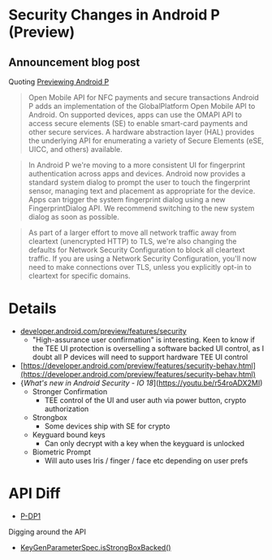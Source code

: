 # Security Changes in Android P (Preview)

## Announcement blog post

Quoting [Previewing Android P](https://android-developers.googleblog.com/2018/03/previewing-android-p.html)

> Open Mobile API for NFC payments and secure transactions
> Android P adds an implementation of the GlobalPlatform Open Mobile API to Android. On supported devices, apps can use the OMAPI API to access secure elements (SE) to enable smart-card payments and other secure services. A hardware abstraction layer (HAL) provides the underlying API for enumerating a variety of Secure Elements (eSE, UICC, and others) available.

> In Android P we're moving to a more consistent UI for fingerprint authentication across apps and devices. Android now provides a standard system dialog to prompt the user to touch the fingerprint sensor, managing text and placement as appropriate for the device. Apps can trigger the system fingerprint dialog using a new FingerprintDialog API. We recommend switching to the new system dialog as soon as possible.

> As part of a larger effort to move all network traffic away from cleartext (unencrypted HTTP) to TLS, we're also changing the defaults for Network Security Configuration to block all cleartext traffic. If you are using a Network Security Configuration, you'll now need to make connections over TLS, unless you explicitly opt-in to cleartext for specific domains.

# Details

- [developer.android.com/preview/features/security](https://developer.android.com/preview/features/security.html#hardware-security-module)
  - "High-assurance user confirmation" is interesting. Keen to know if the TEE UI protection is overselling a software backed UI control, as I doubt all P devices will need to support hardware TEE UI control
- [https://developer.android.com/preview/features/security-behav.html](https://developer.android.com/preview/features/security-behav.html)
- {_What's new in Android Security - IO 18_](https://youtu.be/r54roADX2MI)
  - Stronger Confirmation
    - TEE control of the UI and user auth via power button, crypto authorization
  - Strongbox 
    - Some devices ship with SE for crypto
  - Keyguard bound keys
    - Can only decrypt with a key when the keyguard is unlocked
  - Biometric Prompt
    - Will auto uses Iris / finger / face etc depending on user prefs

# API Diff

- [P-DP1](https://developer.android.com/sdk/api_diff/p-dp1/changes.html)

Digging around the API

- [KeyGenParameterSpec.isStrongBoxBacked()](https://developer.android.com/reference/android/security/keystore/KeyGenParameterSpec.html#isStrongBoxBacked())
